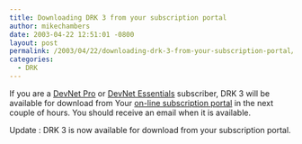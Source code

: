 ```yaml
---
title: Downloading DRK 3 from your subscription portal
author: mikechambers
date: 2003-04-22 12:51:01 -0800
layout: post
permalink: /2003/04/22/downloading-drk-3-from-your-subscription-portal/
categories:
  - DRK
---
```



If you are a [DevNet Pro][1] or [DevNet Essentials][1] subscriber, DRK 3 will be available for download from Your [on-line subscription portal][2] in the next couple of hours. You should receive an email when it is available.

Update : DRK 3 is now available for download from your subscription portal.

 [1]: http://www.macromedia.com/devnet/subscriptions/
 [2]: http://www.macromedia.com/devnet/subscriptions/samples/full_devnet_admin.html